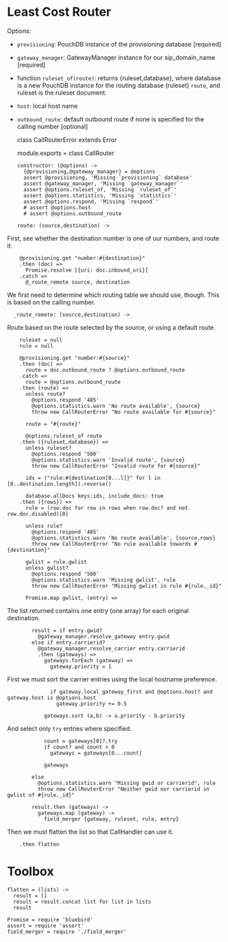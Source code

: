 Least Cost Router
=================

Options:
- `provisioning`: PouchDB instance of the provisioning database [required]
- `gateway_manager`: GatewayManager instance for our sip_domain_name [required]
- function `ruleset_of(route)`: returns {ruleset,database}, where database is a new PouchDB instance for the routing database (ruleset) `route`, and ruleset is the ruleset document.
- `host`: local host name
- `outbound_route`: default outbound route if none is specified for the calling number [optional]

    class CallRouterError extends Error

    module.exports = class CallRouter

      constructor: (@options) ->
        {@provisioning,@gateway_manager} = @options
        assert @provisioning, 'Missing `provisioning` database'
        assert @gateway_manager, 'Missing `gateway_manager`'
        assert @options.ruleset_of, 'Missing `ruleset_of`'
        assert @options.statistics, 'Missing `statistics`'
        assert @options.respond, 'Missing `respond`'
        # assert @options.host
        # assert @options.outbound_route

      route: (source,destination) ->

First, see whether the destination number is one of our numbers, and route it.

        @provisioning.get "number:#{destination}"
        .then (doc) =>
          Promise.resolve [{uri: doc.inbound_uri}]
        .catch =>
          @_route_remote source, destination

We first need to determine which routing table we should use, though.
This is based on the calling number.

      _route_remote: (source,destination) ->

Route based on the route selected by the source, or using a default route.

        ruleset = null
        rule = null

        @provisioning.get "number:#{source}"
        .then (doc) =>
          route = doc.outbound_route ? @options.outbound_route
        .catch =>
          route = @options.outbound_route
        .then (route) =>
          unless route?
            @options.respond '485'
            @options.statistics.warn 'No route available', {source}
            throw new CallRouterError "No route available for #{source}"

          route = "#{route}"

          @options.ruleset_of route
        .then ({ruleset,database}) =>
          unless ruleset?
            @options.respond '500'
            @options.statistics.warn 'Invalid route', {source}
            throw new CallRouterError "Invalid route for #{source}"

          ids = ("rule:#{destination[0...l]}" for l in [0..destination.length]).reverse()

          database.allDocs keys:ids, include_docs: true
        .then ({rows}) =>
          rule = (row.doc for row in rows when row.doc? and not row.doc.disabled)[0]

          unless rule?
            @options.respond '485'
            @options.statistics.warn 'No route available', {source,rows}
            throw new CallRouterError "No rule available towards #{destination}"

          gwlist = rule.gwlist
          unless gwlist?
            @options.respond '500'
            @options.statistics.warn 'Missing gwlist', rule
            throw new CallRouterError "Missing gwlist in rule #{rule._id}"

          Promise.map gwlist, (entry) =>

The list returned contains one entry (one array) for each original destination.

            result = if entry.gwid?
              @gateway_manager.resolve_gateway entry.gwid
            else if entry.carrierid?
              @gateway_manager.resolve_carrier entry.carrierid
              .then (gateways) =>
                gateways.forEach (gateway) =>
                  gateway.priority = 1

First we must sort the carrier entries using the local hostname preference.

                  if gateway.local_gateway_first and @options.host? and gateway.host is @options.host
                    gateway.priority += 0.5

                gateways.sort (a,b) -> a.priority - b.priority

And select only `try` entries where specified.

                count = gateways[0]?.try
                if count? and count > 0
                  gateways = gateways[0...count]

                gateways

            else
              @options.statistics.warn "Missing gwid or carrierid", rule
              throw new CallRouterError "Neither gwid nor carrierid in gwlist of #{rule._id}"

            result.then (gateways) ->
              gateways.map (gateway) ->
                field_merger {gateway, ruleset, rule, entry}

Then we must flatten the list so that CallHandler can use it.

        .then flatten


Toolbox
=======

    flatten = (lists) ->
      result = []
      result = result.concat list for list in lists
      result

    Promise = require 'bluebird'
    assert = require 'assert'
    field_merger = require './field_merger'
